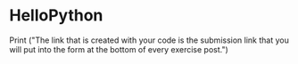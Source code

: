 # HelloPython

Print ("The link that is created with your code is the submission link that you will put into the form at the bottom of every exercise post.")
